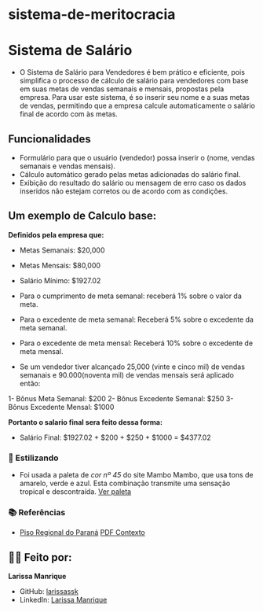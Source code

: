 # sistema-de-meritocracia
# Sistema de Salário
- O Sistema de Salário para Vendedores é bem prático e eficiente, pois simplifica o processo de cálculo de salário para vendedores com base em suas metas de vendas semanais e mensais, propostas pela empresa. Para usar este sistema, é so inserir seu nome e a suas metas de vendas, permitindo que a empresa calcule automaticamente o salário final de acordo com às metas.

## Funcionalidades

- Formulário para que o usuário (vendedor) possa inserir o (nome, vendas semanais e vendas mensais).
- Cálculo automático gerado pelas metas adicionadas do salário final.
- Exibição do resultado do salário ou mensagem de erro caso os dados inseridos não estejam corretos ou de acordo com as condições.

## Um exemplo de Calculo base:
**Definidos pela empresa que:**
- Metas Semanais: $20,000 
- Metas Mensais: $80,000
- Salário Mínimo: $1927.02
- Para o cumprimento de meta semanal: receberá  1% sobre o valor da meta.
- Para o excedente de meta semanal: Receberá 5% sobre o excedente da meta semanal.
- Para o excedente de meta mensal: Receberá 10% sobre o excedente de meta mensal.

- Se um vendedor tiver alcançado 25,000 (vinte e cinco mil) de vendas semanais e 90.000(noventa mil) de vendas mensais será aplicado então:

1- Bônus Meta Semanal: $200
2- Bônus Excedente Semanal: $250
3- Bônus Excedente Mensal: $1000

**Portanto o salario final sera feito dessa forma:**
- Salário Final: $1927.02 + $200 + $250 + $1000 = $4377.02

### 🎨 Estilizando
- Foi usada a paleta de *cor nº 45* do site Mambo Mambo, que usa tons de amarelo, verde e azul. Esta combinação transmite uma sensação tropical e descontraída. [Ver paleta](https://www.canva.com/pt_br/aprenda/cores-para-sites-50-paginas-impactantes/)


### 📚 Referências

- [Piso Regional do Paraná](https://www.aen.pr.gov.br/Noticia/Maior-do-Brasil-governador-confirma-novo-Piso-Regional-que-vai-de-R-18-mil-R-21-mil#:~:text=Na%20primeira%2C%20que%20contempla%20os,de%20R%24%201.927%2C02/)
[PDF Contexto]()

## 👩‍💻 Feito por:

**Larissa Manrique**
- GitHub: [larissassk](https://github.com/larissassk)
- LinkedIn: [Larissa Manrique](https://www.linkedin.com/in/larissa-manrique/)
